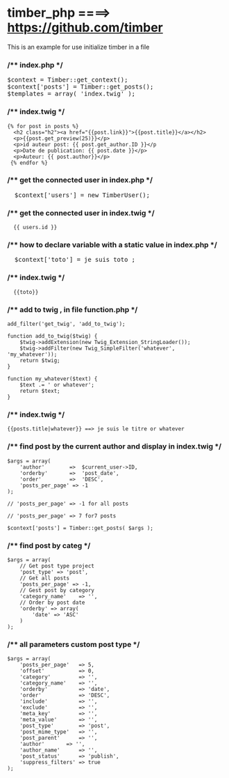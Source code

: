 # timber_php ====> https://github.com/timber

This is an example for use initialize timber in a file

<h3> /** index.php */ </h3>

<pre>
$context = Timber::get_context();
$context['posts'] = Timber::get_posts();
$templates = array( 'index.twig' );
</pre>

<h3> /** index.twig */ </h3>

```
{% for post in posts %}
  <h2 class="h2"><a href="{{post.link}}">{{post.title}}</a></h2>
  <p>{{post.get_preview(25)}}</p>
  <p>id auteur post: {{ post.get_author.ID }}</p
  <p>Date de publication: {{ post.date }}</p>
  <p>Auteur: {{ post.author}}</p>
 {% endfor %}
```

<h3> /** get the connected user in index.php */ </h3>

<pre>
  $context['users'] = new TimberUser();
</pre>

<h3> /** get the connected user in index.twig */ </h3>

```
  {{ users.id }}
```

<h3> /** how to declare variable  with a static value in index.php */ </h3>

<pre>
  $context['toto'] = je suis toto ;
</pre>

<h3>/** index.twig */</h3>

```
  {{toto}}
```

<h3>/** add to twig , in file function.php */</h3>

```
add_filter('get_twig', 'add_to_twig');

function add_to_twig($twig) {
    $twig->addExtension(new Twig_Extension_StringLoader());
    $twig->addFilter(new Twig_SimpleFilter('whatever', 'my_whatever'));
    return $twig;
}

function my_whatever($text) {
    $text .= ' or whatever';
    return $text;
}
```

<h3>/** index.twig */</h3>

```
{{posts.title|whatever}} ==> je suis le titre or whatever
```

<h3>/** find post by the current author and display in index.twig */</h3>

```
$args = array(
    'author'        =>  $current_user->ID,
    'orderby'       =>  'post_date',
    'order'         =>  'DESC',
    'posts_per_page' => -1
);

// 'posts_per_page' => -1 for all posts

// 'posts_per_page' => 7 for7 posts

$context['posts'] = Timber::get_posts( $args );
```

<h3>/** find post by categ */</h3>

```
$args = array(
    // Get post type project
    'post_type' => 'post',
    // Get all posts
    'posts_per_page' => -1,
    // Gest post by category
    'category_name'    => '',
    // Order by post date
    'orderby' => array(
        'date' => 'ASC'
    )
);
```
<h3>/** all parameters custom post type */</h3>

```
$args = array(
	'posts_per_page'   => 5,
	'offset'           => 0,
	'category'         => '',
	'category_name'    => '',
	'orderby'          => 'date',
	'order'            => 'DESC',
	'include'          => '',
	'exclude'          => '',
	'meta_key'         => '',
	'meta_value'       => '',
	'post_type'        => 'post',
	'post_mime_type'   => '',
	'post_parent'      => '',
	'author'	   => '',
	'author_name'	   => '',
	'post_status'      => 'publish',
	'suppress_filters' => true 
);
```
